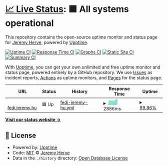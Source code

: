 # [📈 Live Status](https://jeherve.github.io/fedi-checks): <!--live status--> **🟩 All systems operational**

This repository contains the open-source uptime monitor and status page for [Jeremy Herve](https://jeremy.hu), powered by [Upptime](https://github.com/upptime/upptime).

[![Uptime CI](https://github.com/jeherve/fedi-checks/workflows/Uptime%20CI/badge.svg)](https://github.com/jeherve/fedi-checks/actions?query=workflow%3A%22Uptime+CI%22)
[![Response Time CI](https://github.com/jeherve/fedi-checks/workflows/Response%20Time%20CI/badge.svg)](https://github.com/jeherve/fedi-checks/actions?query=workflow%3A%22Response+Time+CI%22)
[![Graphs CI](https://github.com/jeherve/fedi-checks/workflows/Graphs%20CI/badge.svg)](https://github.com/jeherve/fedi-checks/actions?query=workflow%3A%22Graphs+CI%22)
[![Static Site CI](https://github.com/jeherve/fedi-checks/workflows/Static%20Site%20CI/badge.svg)](https://github.com/jeherve/fedi-checks/actions?query=workflow%3A%22Static+Site+CI%22)
[![Summary CI](https://github.com/jeherve/fedi-checks/workflows/Summary%20CI/badge.svg)](https://github.com/jeherve/fedi-checks/actions?query=workflow%3A%22Summary+CI%22)

With [Upptime](https://upptime.js.org), you can get your own unlimited and free uptime monitor and status page, powered entirely by a GitHub repository. We use [Issues](https://github.com/jeherve/fedi-checks/issues) as incident reports, [Actions](https://github.com/jeherve/fedi-checks/actions) as uptime monitors, and [Pages](https://jeherve.github.io/fedi-checks) for the status page.

<!--start: status pages-->
<!-- This summary is generated by Upptime (https://github.com/upptime/upptime) -->
<!-- Do not edit this manually, your changes will be overwritten -->
<!-- prettier-ignore -->
| URL | Status | History | Response Time | Uptime |
| --- | ------ | ------- | ------------- | ------ |
| <img alt="" src="https://icons.duckduckgo.com/ip3/fedi.jeremy.hu.ico" height="13"> [fedi.jeremy.hu](https://fedi.jeremy.hu/@jeremy) | 🟩 Up | [fedi-jeremy-hu.yml](https://github.com/jeherve/fedi-checks/commits/HEAD/history/fedi-jeremy-hu.yml) | <details><summary><img alt="Response time graph" src="./graphs/fedi-jeremy-hu/response-time-week.png" height="20"> 2886ms</summary><br><a href="https://jeherve.github.io/fedi-checks/history/fedi-jeremy-hu"><img alt="Response time 797" src="https://img.shields.io/endpoint?url=https%3A%2F%2Fraw.githubusercontent.com%2Fjeherve%2Ffedi-checks%2FHEAD%2Fapi%2Ffedi-jeremy-hu%2Fresponse-time.json"></a><br><a href="https://jeherve.github.io/fedi-checks/history/fedi-jeremy-hu"><img alt="24-hour response time 7162" src="https://img.shields.io/endpoint?url=https%3A%2F%2Fraw.githubusercontent.com%2Fjeherve%2Ffedi-checks%2FHEAD%2Fapi%2Ffedi-jeremy-hu%2Fresponse-time-day.json"></a><br><a href="https://jeherve.github.io/fedi-checks/history/fedi-jeremy-hu"><img alt="7-day response time 2886" src="https://img.shields.io/endpoint?url=https%3A%2F%2Fraw.githubusercontent.com%2Fjeherve%2Ffedi-checks%2FHEAD%2Fapi%2Ffedi-jeremy-hu%2Fresponse-time-week.json"></a><br><a href="https://jeherve.github.io/fedi-checks/history/fedi-jeremy-hu"><img alt="30-day response time 1337" src="https://img.shields.io/endpoint?url=https%3A%2F%2Fraw.githubusercontent.com%2Fjeherve%2Ffedi-checks%2FHEAD%2Fapi%2Ffedi-jeremy-hu%2Fresponse-time-month.json"></a><br><a href="https://jeherve.github.io/fedi-checks/history/fedi-jeremy-hu"><img alt="1-year response time 813" src="https://img.shields.io/endpoint?url=https%3A%2F%2Fraw.githubusercontent.com%2Fjeherve%2Ffedi-checks%2FHEAD%2Fapi%2Ffedi-jeremy-hu%2Fresponse-time-year.json"></a></details> | <details><summary><a href="https://jeherve.github.io/fedi-checks/history/fedi-jeremy-hu">99.86%</a></summary><a href="https://jeherve.github.io/fedi-checks/history/fedi-jeremy-hu"><img alt="All-time uptime 95.92%" src="https://img.shields.io/endpoint?url=https%3A%2F%2Fraw.githubusercontent.com%2Fjeherve%2Ffedi-checks%2FHEAD%2Fapi%2Ffedi-jeremy-hu%2Fuptime.json"></a><br><a href="https://jeherve.github.io/fedi-checks/history/fedi-jeremy-hu"><img alt="24-hour uptime 99.01%" src="https://img.shields.io/endpoint?url=https%3A%2F%2Fraw.githubusercontent.com%2Fjeherve%2Ffedi-checks%2FHEAD%2Fapi%2Ffedi-jeremy-hu%2Fuptime-day.json"></a><br><a href="https://jeherve.github.io/fedi-checks/history/fedi-jeremy-hu"><img alt="7-day uptime 99.86%" src="https://img.shields.io/endpoint?url=https%3A%2F%2Fraw.githubusercontent.com%2Fjeherve%2Ffedi-checks%2FHEAD%2Fapi%2Ffedi-jeremy-hu%2Fuptime-week.json"></a><br><a href="https://jeherve.github.io/fedi-checks/history/fedi-jeremy-hu"><img alt="30-day uptime 99.03%" src="https://img.shields.io/endpoint?url=https%3A%2F%2Fraw.githubusercontent.com%2Fjeherve%2Ffedi-checks%2FHEAD%2Fapi%2Ffedi-jeremy-hu%2Fuptime-month.json"></a><br><a href="https://jeherve.github.io/fedi-checks/history/fedi-jeremy-hu"><img alt="1-year uptime 93.32%" src="https://img.shields.io/endpoint?url=https%3A%2F%2Fraw.githubusercontent.com%2Fjeherve%2Ffedi-checks%2FHEAD%2Fapi%2Ffedi-jeremy-hu%2Fuptime-year.json"></a></details>

<!--end: status pages-->

[**Visit our status website →**](https://jeherve.github.io/fedi-checks)

## 📄 License

- Powered by: [Upptime](https://github.com/upptime/upptime)
- Code: [MIT](./LICENSE) © [Jeremy Herve](https://jeremy.hu)
- Data in the `./history` directory: [Open Database License](https://opendatacommons.org/licenses/odbl/1-0/)
